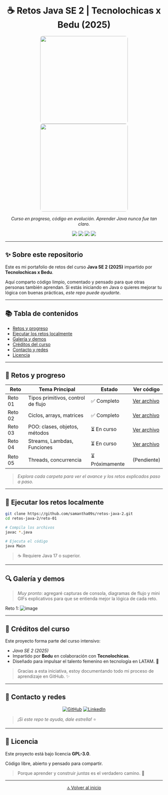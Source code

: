 <a name="top"></a>

<h1 align="center">☕ Retos Java SE 2 | Tecnolochicas x Bedu (2025)</h1>

<div align="center">
  <img src="https://media4.giphy.com/media/v1.Y2lkPTc5MGI3NjExM3hwNDNxYzlmbmF3azJ0ZWs3bTN6eTA0Z2p1MGhiaHE5cTZvajF4aiZlcD12MV9pbnRlcm5hbF9naWZfYnlfaWQmY3Q9Zw/lJNoBCvQYp7nq/giphy.gif" width="280" height="280" style="object-fit: cover; border-radius: 8px;"/>
  <img src="https://i.pinimg.com/736x/62/3e/47/623e47d8744b74c238460ba22d0f57b7.jpg" width="280" height="280" style="object-fit: cover; border-radius: 8px;"/>
</div>

<p align="center">
  <em>Curso en progreso, código en evolución. Aprender Java nunca fue tan claro.</em>
</p>

<div align="center">
  <img src="https://img.shields.io/badge/Estado-Activo-brightgreen?style=flat-square"/>
  <img src="https://img.shields.io/badge/Java-17%2B-orange?style=flat-square"/>
  <img src="https://img.shields.io/badge/Paradigmas-Funcional%20%7C%20Concurrencia-blueviolet?style=flat-square"/>
  <img src="https://img.shields.io/github/last-commit/samantha09s/retos-java-2?style=flat-square"/>
</div>

---

## ✨ Sobre este repositorio

Este es mi portafolio de retos del curso **Java SE 2 (2025)** impartido por **Tecnolochicas x Bedu**. 

Aquí comparto código limpio, comentado y pensado para que otras personas también aprendan. Si estás iniciando en Java o quieres mejorar tu lógica con buenas prácticas, _este repo puede ayudarte_.

---

## 📚 Tabla de contenidos

- [Retos y progreso](#retos)
- [Ejecutar los retos localmente](#ejecutar)
- [Galería y demos](#demo)
- [Créditos del curso](#creditos)
- [Contacto y redes](#contacto)
- [Licencia](#licencia)

---

<a name="retos"></a>

## 🚀 Retos y progreso

| Reto     | Tema Principal                      | Estado      | Ver código |
|----------|-------------------------------------|-------------|--------------|
| Reto 01  | Tipos primitivos, control de flujo  | ✅ Completo | [Ver archivo](./reto-01/Main.java) |
| Reto 02  | Ciclos, arrays, matrices            | ✅ Completo | [Ver archivo](./reto-02/Main.java) |
| Reto 03  | POO: clases, objetos, métodos       | ⏳ En curso | [Ver archivo](./reto-03/Main.java) |
| Reto 04  | Streams, Lambdas, Funciones         | ⏳ En curso | [Ver archivo](./reto-04/Main.java) |
| Reto 05  | Threads, concurrencia               | ⏳ Próximamente | (Pendiente) |

> _Explora cada carpeta para ver el avance y los retos explicados paso a paso._

---

<a name="ejecutar"></a>

## 📄 Ejecutar los retos localmente

```bash
git clone https://github.com/samantha09s/retos-java-2.git
cd retos-java-2/reto-01

# Compila los archivos
javac *.java

# Ejecuta el código
java Main
```

> ☕ Requiere Java 17 o superior.

---

<a name="demo"></a>

## 🔍 Galería y demos

> _Muy pronto_: agregaré capturas de consola, diagramas de flujo y mini GIFs explicativos para que se entienda mejor la lógica de cada reto. 

Reto 1: ![image](https://github.com/user-attachments/assets/843cd85c-8cca-44f3-9dc6-7bd53b899568)

---

<a name="creditos"></a>

## 📆 Créditos del curso

Este proyecto forma parte del curso intensivo:

- *Java SE 2 (2025)*
- Impartido por **Bedu** en colaboración con **Tecnolochicas**.
- Diseñado para impulsar el talento femenino en tecnología en LATAM. 💜

> Gracias a esta iniciativa, estoy documentando todo mi proceso de aprendizaje en GitHub. ✨

---

<a name="contacto"></a>

## 👤 Contacto y redes

<div align="center">

[![GitHub](https://img.shields.io/badge/GitHub-samantha09s-181717?logo=github&style=for-the-badge)](https://github.com/samantha09s)
[![LinkedIn](https://img.shields.io/badge/LinkedIn-samanthamunguia-0A66C2?logo=linkedin&logoColor=white&style=for-the-badge)](https://www.linkedin.com/in/samanthamunguia/)

</div>

> _¡Si este repo te ayuda, dale estrella!_ ⭐

---

<a name="licencia"></a>

## 📃 Licencia

Este proyecto está bajo licencia **GPL-3.0**. 

Código libre, abierto y pensado para compartir. 

> Porque aprender y construir _juntas_ es el verdadero camino. 💜

---

<p align="center"><a href="#top">🔝 Volver al inicio</a></p>
